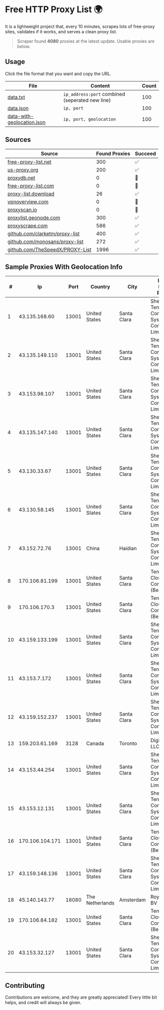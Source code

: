 
# Free HTTP Proxy List 🌍

It is a lightweight project that, every 10 minutes, scrapes lots of free-proxy sites, validates if it works, and serves a clean proxy list.


> Scraper found **4080** proxies at the latest update. Usable proxies are below.

## Usage

Click the file format that you want and copy the URL.


|File|Content|Count|
|----|-------|-----|
|[data.txt](https://raw.githubusercontent.com/themiralay/Proxy-List-World/master/data.txt)|`ip_address:port` combined (seperated new line)|100|
|[data.json](https://raw.githubusercontent.com/themiralay/Proxy-List-World/master/data.json)|`ip, port`|100|
|[data-with-geolocation.json](https://raw.githubusercontent.com/themiralay/Proxy-List-World/master/data-with-geolocation.json)|`ip, port, geolocation`|100|

## Sources

|Source|Found Proxies|Succeed|
|------|-------------|-------|
|[free-proxy-list.net](https://free-proxy-list.net)|300|✅|
|[us-proxy.org](https://www.us-proxy.org)|200|✅|
|[proxydb.net](http://proxydb.net)|0|🚫|
|[free-proxy-list.com](https://free-proxy-list.com/?page=&port=&type%5B%5D=http&type%5B%5D=https&up_time=0&search=Search)|0|🚫|
|[proxy-list.download](https://www.proxy-list.download/HTTP)|26|✅|
|[vpnoverview.com](https://vpnoverview.com/privacy/anonymous-browsing/free-proxy-servers)|0|🚫|
|[proxyscan.io](https://www.proxyscan.io)|0|🚫|
|[proxylist.geonode.com](https://proxylist.geonode.com/api/proxy-list?limit=300&page=1&sort_by=lastChecked&sort_type=desc&protocols=http,https)|300|✅|
|[proxyscrape.com](https://api.proxyscrape.com/v2/?request=displayproxies&protocol=http&timeout=10000&country=all&ssl=all&anonymity=all)|586|✅|
|[github.com/clarketm/proxy-list](https://raw.githubusercontent.com/clarketm/proxy-list/master/proxy-list-raw.txt)|400|✅|
|[github.com/monosans/proxy-list](https://raw.githubusercontent.com/monosans/proxy-list/main/proxies/http.txt)|272|✅|
|[github.com/TheSpeedX/PROXY-List](https://raw.githubusercontent.com/TheSpeedX/PROXY-List/master/http.txt)|1996|✅|


## Sample Proxies With Geolocation Info

|#|Ip|Port|Country|City|Internet Service Provider|
|-|--|----|-------|----|-------------------------|
|1|43.135.168.60|13001|United States|Santa Clara|Shenzhen Tencent Computer Systems Company Limited|
|2|43.135.149.110|13001|United States|Santa Clara|Shenzhen Tencent Computer Systems Company Limited|
|3|43.153.98.107|13001|United States|Santa Clara|Shenzhen Tencent Computer Systems Company Limited|
|4|43.135.147.140|13001|United States|Santa Clara|Shenzhen Tencent Computer Systems Company Limited|
|5|43.130.33.67|13001|United States|Santa Clara|Shenzhen Tencent Computer Systems Company Limited|
|6|43.130.58.145|13001|United States|Santa Clara|Shenzhen Tencent Computer Systems Company Limited|
|7|43.152.72.76|13001|China|Haidian|Shenzhen Tencent Computer Systems Company Limited|
|8|170.106.81.199|13001|United States|Santa Clara|Tencent Cloud Computing (Beijing) Co|
|9|170.106.170.3|13001|United States|Santa Clara|Tencent Cloud Computing (Beijing) Co|
|10|43.159.133.199|13001|United States|Santa Clara|Shenzhen Tencent Computer Systems Company Limited|
|11|43.153.7.172|13001|United States|Santa Clara|Shenzhen Tencent Computer Systems Company Limited|
|12|43.159.152.237|13001|United States|Santa Clara|Shenzhen Tencent Computer Systems Company Limited|
|13|159.203.61.169|3128|Canada|Toronto|DigitalOcean, LLC|
|14|43.153.44.254|13001|United States|Santa Clara|Shenzhen Tencent Computer Systems Company Limited|
|15|43.153.12.131|13001|United States|Santa Clara|Shenzhen Tencent Computer Systems Company Limited|
|16|170.106.104.171|13001|United States|Santa Clara|Tencent Cloud Computing (Beijing) Co|
|17|43.159.148.136|13001|United States|Santa Clara|Shenzhen Tencent Computer Systems Company Limited|
|18|45.140.143.77|18080|The Netherlands|Amsterdam|RoyaleHosting BV|
|19|170.106.84.182|13001|United States|Santa Clara|Tencent Cloud Computing (Beijing) Co|
|20|43.153.32.127|13001|United States|Santa Clara|Shenzhen Tencent Computer Systems Company Limited|



## Contributing

Contributions are welcome, and they are greatly appreciated! Every
little bit helps, and credit will always be given.

